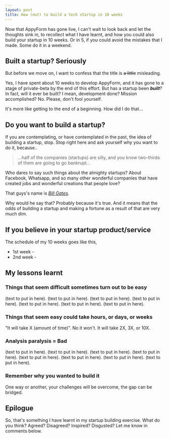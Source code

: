 ```yaml
---
layout: post
title: How (not) to build a tech startup in 10 weeks
---
```



Now that AppyForm has gone live, I can't wait to look back and let the thoughts sink in, to recollect what I have learnt, and how you could also build your startup in 10 weeks. Or in 5, if you could avoid the mistakes that I made. Some do it in a weekend.

## Built a startup? Seriously

But before we move on, I want to confess that the title is <del>a little</del> misleading. 

Yes, I have spent about 10 weeks to develop AppyForm, and it has gone to a stage of private-beta by the end of this effort. But has a startup been ***built***? In fact, will it ever be built? I mean, development done? Mission accomplished? No. Please, don't fool yourself.

It's more like getting to the end of a beginning. How did I do that...

## Do you want to build a startup?

If you are contemplating, or have contemplated in the past, the idea of building a startup, stop. Stop right here and ask yourself why you want to do it, because..

> ...half of the companies (startups) are silly, and you know two-thirds of them are going to go bankrupt...

Who dares to say such things about the almighty startups? About Facebook, Whatsapp, and so many other wonderful companies that have created jobs and wonderful creations that people love?

That guys's name is *[Bill Gates](http://techcrunch.com/2014/03/14/bill-gates-its-ok-if-half-of-silicon-valley-startups-are-silly/)*.

Why would he say that? Probably because it's true. And it means that the odds of building a startup and making a fortune as a result of that are very much dim.


## If you believe in your startup product/service


The schedule of my 10 weeks goes like this,

- 1st week - 
- 2nd week -

## My lessons learnt

### Things that seem difficult sometimes turn out to be easy

(text to put in here).
(text to put in here).
(text to put in here).
(text to put in here).
(text to put in here).
(text to put in here).
(text to put in here).

### Things that seem easy could take hours, or days, or weeks

"It will take X (amount of time)". No it won't. It will take 2X, 3X, or 10X.


### Analysis paralysis = Bad

(text to put in here).
(text to put in here).
(text to put in here).
(text to put in here).
(text to put in here).
(text to put in here).
(text to put in here).
(text to put in here).


### Remember why you wanted to build it

One way or another, your challenges will be overcome, the gap can be bridged.


## Epilogue

So, that's something I have learnt in my startup building exercise. What do you think? Agreed? Disagreed? Inspired? Disgusted? Let me know in comments below.


